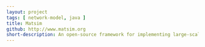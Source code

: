 ```yaml
---
layout: project
tags: [ network-model, java ]
title: Matsim
github: http://www.matsim.org
short-description: An open-source framework for implementing large-scale agent-based transport simulations.
---
```

